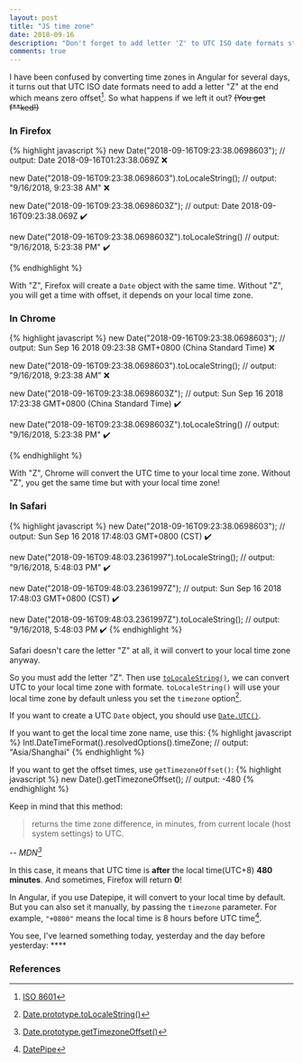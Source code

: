 ```yaml
---
layout: post
title: "JS time zone"
date: 2018-09-16
description: "Don't forget to add letter 'Z' to UTC ISO date formats string in JavaScript."
comments: true
---
```

I have been confused by converting time zones in Angular for several days, it turns out that UTC ISO date formats need to add a letter "Z" at the end which means zero offset[^1]. So what happens if we left it out? ~~(You get f**ked!)~~

### In Firefox

{% highlight javascript %}
new Date("2018-09-16T09:23:38.0698603");
// output: Date 2018-09-16T01:23:38.069Z    ❌

new Date("2018-09-16T09:23:38.0698603").toLocaleString();
// output: "9/16/2018, 9:23:38 AM"    ❌

new Date("2018-09-16T09:23:38.0698603Z");
// output: Date 2018-09-16T09:23:38.069Z    ✔️

new Date("2018-09-16T09:23:38.0698603Z").toLocaleString()
// output: "9/16/2018, 5:23:38 PM"    ✔️

{% endhighlight %}

With "Z", Firefox will create a `Date` object with the same time. Without "Z", you will get a time with offset, it depends on your local time zone.

### In Chrome

{% highlight javascript %}
new Date("2018-09-16T09:23:38.0698603");
// output: Sun Sep 16 2018 09:23:38 GMT+0800 (China Standard Time)    ❌

new Date("2018-09-16T09:23:38.0698603").toLocaleString();
// output: "9/16/2018, 9:23:38 AM"    ❌

new Date("2018-09-16T09:23:38.0698603Z");
// output: Sun Sep 16 2018 17:23:38 GMT+0800 (China Standard Time)    ✔️

new Date("2018-09-16T09:23:38.0698603Z").toLocaleString()
// output: "9/16/2018, 5:23:38 PM"    ✔️

{% endhighlight %}

With "Z", Chrome will convert the UTC time to your local time zone. Without "Z", you get the same time but with your local time zone!

### In Safari

{% highlight javascript %}
new Date("2018-09-16T09:23:38.0698603");
// output: Sun Sep 16 2018 17:48:03 GMT+0800 (CST)    ✔️

new Date("2018-09-16T09:48:03.2361997").toLocaleString();
// output: "9/16/2018, 5:48:03 PM"    ✔️

new Date("2018-09-16T09:48:03.2361997Z");
// output: Sun Sep 16 2018 17:48:03 GMT+0800 (CST)    ✔️

new Date("2018-09-16T09:48:03.2361997Z").toLocaleString();
// output: "9/16/2018, 5:48:03 PM    ✔️
{% endhighlight %}

Safari doesn't care the letter "Z" at all, it will convert to your local time zone anyway.

So you must add the letter "Z". Then use [`toLocaleString()`](https://developer.mozilla.org/en-US/docs/Web/JavaScript/Reference/Global_Objects/Date/toLocaleString), we can convert UTC to your local time zone with formate. `toLocaleString()` will use your local time zone by default unless you set the `timezone` option[^2].

If you want to create a UTC `Date` object, you should use [`Date.UTC()`](https://developer.mozilla.org/en-US/docs/Web/JavaScript/Reference/Global_Objects/Date/UTC).

If you want to get the local time zone name, use this:
{% highlight javascript %}
Intl.DateTimeFormat().resolvedOptions().timeZone;
// output: "Asia/Shanghai"
{% endhighlight %}

If you want to get the offset times, use `getTimezoneOffset()`:
{% highlight javascript %}
new Date().getTimezoneOffset();
// output: -480
{% endhighlight %}

Keep in mind that this method:
>returns the time zone difference, in minutes, from current locale (host system settings) to UTC.
>
-- <cite>MDN[^3]</cite>

In this case, it means that UTC time is **after** the local time(UTC+8) **480 minutes**. And sometimes, Firefox will return **0**!

In Angular, if you use Datepipe, it will convert to your local time by default. But you can also set it manually, by passing the `timezone` parameter. For example, `"+0800"` means the local time is 8 hours before UTC time[^4].

You see, I've learned something today, yesterday and the day before yesterday: \*\*\*\*

### References
[^1]: [ISO 8601](https://en.wikipedia.org/wiki/ISO_8601)

[^2]: [Date.prototype.toLocaleString()](https://developer.mozilla.org/en-US/docs/Web/JavaScript/Reference/Global_Objects/Date/toLocaleString)

[^3]: [Date.prototype.getTimezoneOffset()](https://developer.mozilla.org/en-US/docs/Web/JavaScript/Reference/Global_Objects/Date/getTimezoneOffset)

[^4]: [DatePipe](https://angular.io/api/common/DatePipe)